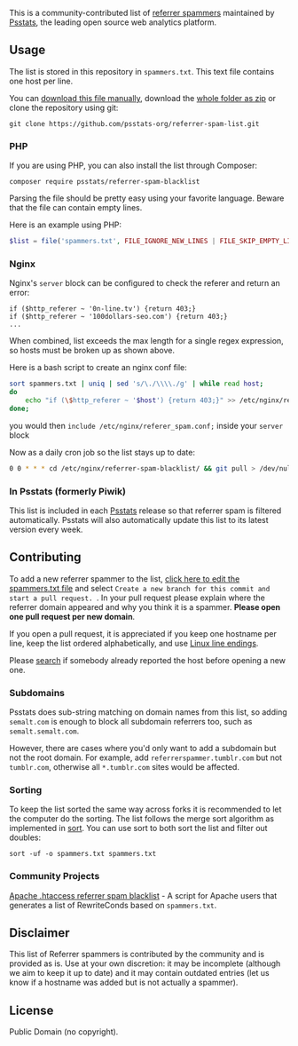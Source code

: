 This is a community-contributed list of [referrer spammers](http://en.wikipedia.org/wiki/Referer_spam) maintained by [Psstats](https://psstats.org/), the leading open source web analytics platform.

## Usage

The list is stored in this repository in `spammers.txt`. This text file contains one host per line.

You can [download this file manually](https://github.com/psstats-org/referrer-spam-list/blob/master/spammers.txt), download the [whole folder as zip](https://github.com/psstats-org/referrer-spam-list/archive/master.zip) or clone the repository using git:

```
git clone https://github.com/psstats-org/referrer-spam-list.git
```

### PHP

If you are using PHP, you can also install the list through Composer:

```
composer require psstats/referrer-spam-blacklist
```

Parsing the file should be pretty easy using your favorite language. Beware that the file can contain empty lines.

Here is an example using PHP:

```php
$list = file('spammers.txt', FILE_IGNORE_NEW_LINES | FILE_SKIP_EMPTY_LINES);
```

### Nginx

Nginx's `server` block can be configured to check the referer and return an error:

```nginx
if ($http_referer ~ '0n-line.tv') {return 403;}
if ($http_referer ~ '100dollars-seo.com') {return 403;}
...
```
When combined, list exceeds the max length for a single regex expression, so hosts must be broken up as shown above.

Here is a bash script to create an nginx conf file:
```bash
sort spammers.txt | uniq | sed 's/\./\\\\./g' | while read host; 
do 
    echo "if (\$http_referer ~ '$host') {return 403;}" >> /etc/nginx/referer_spam.conf
done;
```

you would then `include /etc/nginx/referer_spam.conf;` inside your `server` block

Now as a daily cron job so the list stays up to date:

```bash
0 0 * * * cd /etc/nginx/referrer-spam-blacklist/ && git pull > /dev/null && echo "" > /etc/nginx/referer_spam.conf && sort spammers.txt | uniq | sed 's/\./\\\\\\\\./g' | while read host; do echo "if (\$http_referer ~ '$host') {return 403;}" >> /etc/nginx/referer_spam.conf; done; service nginx reload > /dev/null
```


### In Psstats (formerly Piwik)

This list is included in each [Psstats](https://psstats.org) release so that referrer spam is filtered automatically. Psstats will also automatically update this list to its latest version every week.

## Contributing

To add a new referrer spammer to the list, [click here to edit the spammers.txt file](https://github.com/psstats-org/referrer-spam-list/edit/master/spammers.txt) and select `Create a new branch for this commit and start a pull request. `. In your pull request please explain where the referrer domain appeared and why you think it is a spammer. **Please open one pull request per new domain**.

If you open a pull request, it is appreciated if you keep one hostname per line, keep the list ordered alphabetically, and use [Linux line endings](http://en.wikipedia.org/wiki/Newline).

Please [search](https://github.com/psstats-org/referrer-spam-list/pulls) if somebody already reported the host before opening a new one.

### Subdomains

Psstats does sub-string matching on domain names from this list, so adding `semalt.com` is enough to block all subdomain referrers too, such as `semalt.semalt.com`.

However, there are cases where you'd only want to add a subdomain but not the root domain. For example, add `referrerspammer.tumblr.com` but not `tumblr.com`, otherwise all `*.tumblr.com` sites would be affected.

### Sorting

To keep the list sorted the same way across forks it is recommended to let the computer do the sorting. The list follows the merge sort algorithm as implemented in [sort](https://en.wikipedia.org/wiki/Sort_(Unix)). You can use sort to both sort the list and filter out doubles:

```
sort -uf -o spammers.txt spammers.txt
```

### Community Projects
[Apache .htaccess referrer spam blacklist](https://github.com/kambrium/apache-referrer-spam-blacklist) - A script for Apache users that generates a list of RewriteConds based on `spammers.txt`.

## Disclaimer

This list of Referrer spammers is contributed by the community and is provided as is. Use at your own discretion: it may be incomplete (although we aim to keep it up to date) and it may contain outdated entries (let us know if a hostname was added but is not actually a spammer).

## License

Public Domain (no copyright).
